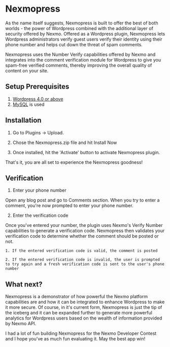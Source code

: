 # Nexmopress
As the name itself suggests, Nexmopress is built to offer the best of both worlds - the power of Wordpress combined with the additional layer of security offered by Nexmo. Offered as a Wordpress plugin, Nexmopress lets Wordpress administrators verify guest users verify their identity using their phone number and helps cut down the threat of spam comments.

Nexmopress uses the Number Verify capabilities offered by Nexmo and integrates into the comment verification module for Wordpress to give you spam-free verified comments, thereby improving the overall quality of content on your site.

## Setup Prerequisites
1. [Wordpress 4.0 or above](https://wordpress.org/)
3. [MySQL](http://www.mysql.com) is used 


## Installation
1. Go to Plugins -> Upload.

2. Chose the Nexmopress.zip file and hit Install Now

3. Once installed, hit the 'Activate' button to activate Nexmopress plugin.

That's it, you are all set to experience the Nexmopress goodness!


## Verification
1. Enter your phone number
  
Open any blog post and go to Comments section. When you try to enter a comment, you're now prompted to enter your phone number.

2. Enter the verification code

Once you've entered your number, the plugin uses Nexmo's Verify Number capabilities to generate a verification code. Nexmopress then validates your verification code to determine whether the comment should be posted or not.

    1. If the entered verification code is valid, the comment is posted
    
    2. If the entered verification code is invalid, the user is prompted to try again and a fresh verification code is sent to the user's phone number
    
## What next?
Nexmopress is a demonstrator of how powerful the Nexmo platform capabilities are and how it can be integrated to enhance Wordpress to make it more secure. Of course, in it's current form, Nexmopress is just the tip of the iceberg and it can be expanded further to generate more powerful analytics for Wordpress users based on the wealth of information provided by Nexmo API.

I had a lot of fun building Nexmopress for the Nexmo Developer Contest and I hope you've as much fun evaluating it. May the best app win!
